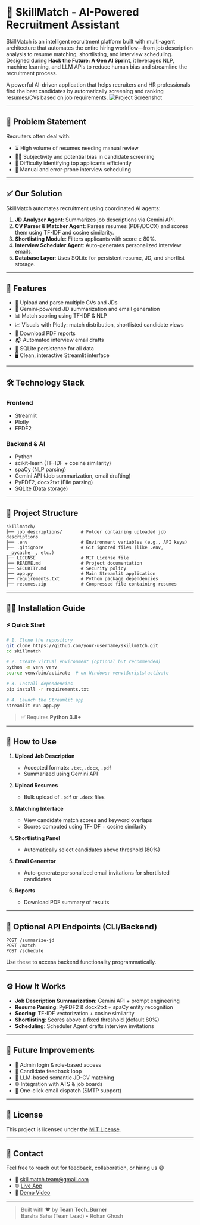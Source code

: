 # 🤖 SkillMatch - AI-Powered Recruitment Assistant

SkillMatch is an intelligent recruitment platform built with multi-agent architecture that automates the entire hiring workflow—from job description analysis to resume matching, shortlisting, and interview scheduling. Designed during **Hack the Future: A Gen AI Sprint**, it leverages NLP, machine learning, and LLM APIs to reduce human bias and streamline the recruitment process.

A powerful AI-driven application that helps recruiters and HR professionals find the best candidates by automatically screening and ranking resumes/CVs based on job requirements.
![Project Screenshot](https://github.com/rohan250903/SkillMatch/blob/main/job_descriptions/SKILLMATCH)

---

## 📌 Problem Statement

Recruiters often deal with:
- ⌛ High volume of resumes needing manual review  
- 🤷‍♀️ Subjectivity and potential bias in candidate screening  
- 🤯 Difficulty identifying top applicants efficiently  
- 📅 Manual and error-prone interview scheduling  

---

## ✅ Our Solution

SkillMatch automates recruitment using coordinated AI agents:

1. **JD Analyzer Agent**: Summarizes job descriptions via Gemini API.  
2. **CV Parser & Matcher Agent**: Parses resumes (PDF/DOCX) and scores them using TF-IDF and cosine similarity.  
3. **Shortlisting Module**: Filters applicants with score ≥ 80%.  
4. **Interview Scheduler Agent**: Auto-generates personalized interview emails.  
5. **Database Layer**: Uses SQLite for persistent resume, JD, and shortlist storage.

---

## 🚀 Features

- 📂 Upload and parse multiple CVs and JDs  
- 🧠 Gemini-powered JD summarization and email generation  
- 📊 Match scoring using TF-IDF & NLP  
- 📈 Visuals with Plotly: match distribution, shortlisted candidate views  
- 📑 Download PDF reports  
- 📬 Automated interview email drafts  
- 🧾 SQLite persistence for all data  
- 🖥️ Clean, interactive Streamlit interface

---

## 🛠 Technology Stack

### Frontend
- Streamlit  
- Plotly  
- FPDF2

### Backend & AI
- Python  
- scikit-learn (TF-IDF + cosine similarity)  
- spaCy (NLP parsing)  
- Gemini API (Job summarization, email drafting)  
- PyPDF2, docx2txt (File parsing)  
- SQLite (Data storage)

---

## 📁 Project Structure

```
skillmatch/
├── job_descriptions/       # Folder containing uploaded job descriptions
├── .env                    # Environment variables (e.g., API keys)
├── .gitignore              # Git ignored files (like .env, __pycache__, etc.)
├── LICENSE                 # MIT License file
├── README.md               # Project documentation
├── SECURITY.md             # Security policy
├── app.py                  # Main Streamlit application
├── requirements.txt        # Python package dependencies
├── resumes.zip             # Compressed file containing resumes

```

---

## 🧑‍💻 Installation Guide

### ⚡ Quick Start

```bash
# 1. Clone the repository
git clone https://github.com/your-username/skillmatch.git
cd skillmatch

# 2. Create virtual environment (optional but recommended)
python -m venv venv
source venv/bin/activate  # on Windows: venv\Scripts\activate

# 3. Install dependencies
pip install -r requirements.txt

# 4. Launch the Streamlit app
streamlit run app.py
```

> ✅ Requires **Python 3.8+**

---

## 📘 How to Use

1. **Upload Job Description**  
   - Accepted formats: `.txt`, `.docx`, `.pdf`  
   - Summarized using Gemini API  

2. **Upload Resumes**  
   - Bulk upload of `.pdf` or `.docx` files  

3. **Matching Interface**  
   - View candidate match scores and keyword overlaps  
   - Scores computed using TF-IDF + cosine similarity  

4. **Shortlisting Panel**  
   - Automatically select candidates above threshold (80%)  

5. **Email Generator**  
   - Auto-generate personalized email invitations for shortlisted candidates  

6. **Reports**  
   - Download PDF summary of results  

---

## 🔌 Optional API Endpoints (CLI/Backend)

```http
POST /summarize-jd
POST /match
POST /schedule
```

Use these to access backend functionality programmatically.

---

## ⚙ How It Works

- **Job Description Summarization**: Gemini API + prompt engineering  
- **Resume Parsing**: PyPDF2 & docx2txt + spaCy entity recognition  
- **Scoring**: TF-IDF vectorization + cosine similarity  
- **Shortlisting**: Scores above a fixed threshold (default 80%)  
- **Scheduling**: Scheduler Agent drafts interview invitations  

---

## 🔮 Future Improvements

- 🔐 Admin login & role-based access  
- 💬 Candidate feedback loop  
- 🧠 LLM-based semantic JD-CV matching  
- 🌐 Integration with ATS & job boards  
- 📧 One-click email dispatch (SMTP support)

---

## 📄 License

This project is licensed under the [MIT License](LICENSE).

---

## 🙋 Contact

Feel free to reach out for feedback, collaboration, or hiring us 😄  
- 📧 skillmatch.team@gmail.com  
- 🌐 [Live App](https://skillmatch-tbeyh4okgjeeuq8uc5zced.streamlit.app)  
- 🎥 [Demo Video](https://youtu.be/g3hcY44_xL8)

---

> Built with ❤️ by **Team Tech_Burner**  
> Barsha Saha (Team Lead) • Rohan Ghosh
